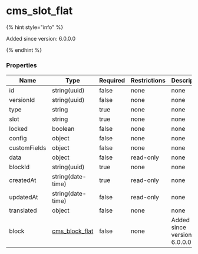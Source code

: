 
# cms_slot_flat

{% hint style="info" %}

Added since version: 6.0.0.0

{% endhint %}

### Properties

|Name|Type|Required|Restrictions|Description|
|---|---|---|---|---|
|id|string(uuid)|false|none|none|
|versionId|string(uuid)|false|none|none|
|type|string|true|none|none|
|slot|string|true|none|none|
|locked|boolean|false|none|none|
|config|object|false|none|none|
|customFields|object|false|none|none|
|data|object|false|read-only|none|
|blockId|string(uuid)|true|none|none|
|createdAt|string(date-time)|true|read-only|none|
|updatedAt|string(date-time)|false|read-only|none|
|translated|object|false|none|none|
|block|[cms_block_flat](/schema/cms_block_flat.md)|false|none|Added since version: 6.0.0.0|
